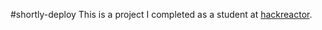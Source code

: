 #shortly-deploy
This is a project I completed as a student at [hackreactor](http://hackreactor.com).
